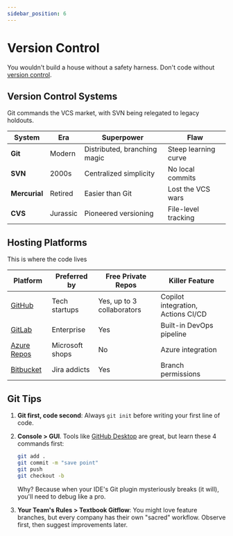 ```yaml
---
sidebar_position: 6
---
```


# Version Control

You wouldn't build a house without a safety harness. Don't code without [version control](https://github.com/resources/articles/software-development/what-is-version-control).

## Version Control Systems

Git commands the VCS market, with SVN being relegated to legacy holdouts.

| System        | Era      | Superpower                   | Flaw                 |
|---------------|----------|------------------------------|----------------------|
| **Git**       | Modern   | Distributed, branching magic | Steep learning curve |
| **SVN**       | 2000s    | Centralized simplicity       | No local commits     |
| **Mercurial** | Retired  | Easier than Git              | Lost the VCS wars    |
| **CVS**       | Jurassic | Pioneered versioning         | File-level tracking  |

## Hosting Platforms

This is where the code lives

| Platform                                                         | Preferred by    | Free Private Repos         | Killer Feature                     |
|------------------------------------------------------------------|-----------------|----------------------------|------------------------------------|
| [GitHub](https://github.com/)                                    | Tech startups   | Yes, up to 3 collaborators | Copilot integration, Actions CI/CD |
| [GitLab](https://gitlab.com/)                                    | Enterprise      | Yes️                       | Built-in DevOps pipeline           |
| [Azure Repos](https://azure.microsoft.com/products/devops/repos) | Microsoft shops | No                         | Azure integration                  |
| [Bitbucket](https://bitbucket.org/)                              | Jira addicts    | Yes                        | Branch permissions                 |

## Git Tips

1. **Git first, code second**: Always `git init` before writing your first line of code.
2. **Console > GUI**. Tools like [GitHub Desktop](https://desktop.github.com/download/) are great, but learn these 4 commands first:

    ```bash
    git add .
    git commit -m "save point"
    git push
    git checkout -b
    ```

   Why? Because when your IDE's Git plugin mysteriously breaks (it will), you'll need to debug like a pro.
3. **Your Team's Rules > Textbook Gitflow**: You might love feature branches, but every company has their own "sacred" workflow. Observe first, then suggest improvements later.